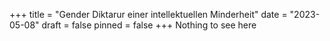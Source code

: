 +++
title = "Gender Diktarur einer intellektuellen Minderheit"
date = "2023-05-08"
draft = false
pinned = false
+++
Nothing to see here